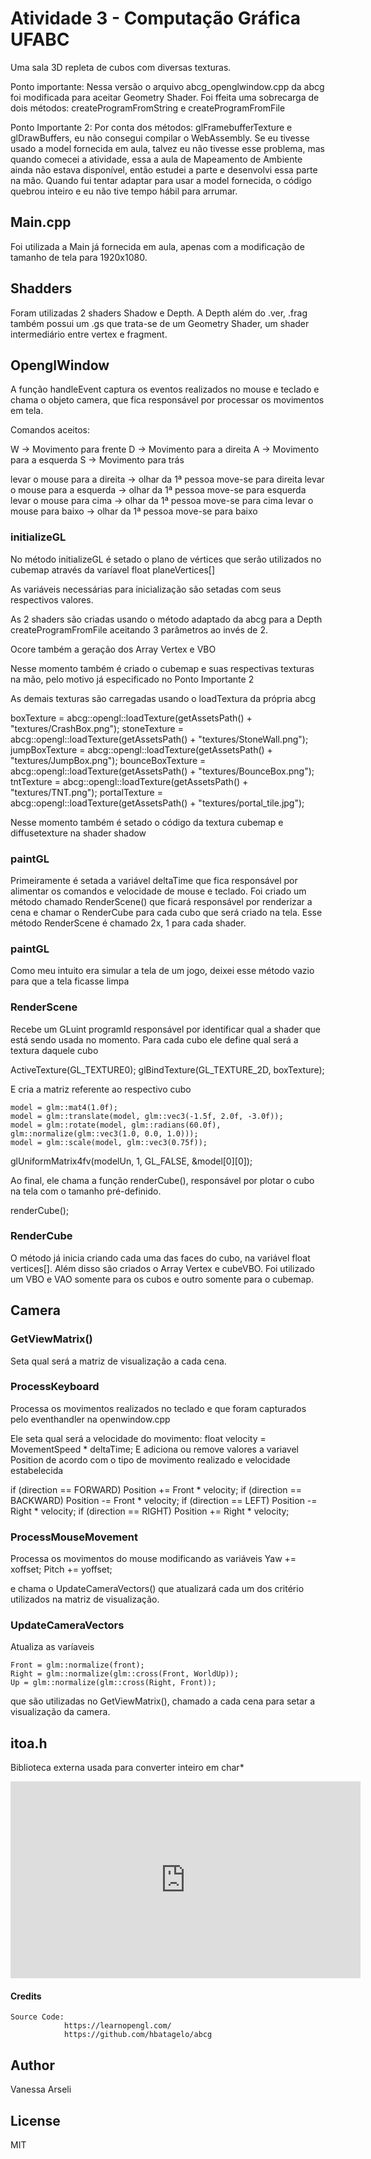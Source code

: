 # Atividade 3 - Computação Gráfica UFABC

Uma sala 3D repleta de cubos com diversas texturas.

Ponto importante: Nessa versão o arquivo abcg_openglwindow.cpp da abcg foi modificada para aceitar Geometry Shader. Foi ffeita uma sobrecarga de dois métodos: createProgramFromString e createProgramFromFile

Ponto Importante 2: Por conta dos métodos: glFramebufferTexture e glDrawBuffers, eu não consegui compilar o WebAssembly. Se eu tivesse usado a model fornecida em aula, talvez eu não tivesse esse problema, mas quando comecei a atividade, essa a aula de Mapeamento de Ambiente ainda não estava disponível, então estudei a parte e desenvolvi essa parte na mão. Quando fui tentar adaptar para usar a model fornecida, o código quebrou inteiro e eu não tive tempo hábil para arrumar.

## Main.cpp

Foi utilizada a Main já fornecida em aula, apenas com a modificação de tamanho de tela para 1920x1080.

## Shadders

Foram utilizadas 2 shaders Shadow e Depth. A Depth além do .ver, .frag também possui um .gs que trata-se de um Geometry Shader, um shader intermediário entre vertex e fragment.

## OpenglWindow

A função handleEvent captura os eventos realizados no mouse e teclado e chama o objeto camera, que fica responsável por processar os movimentos em tela.

Comandos aceitos:

W -> Movimento para frente
D -> Movimento para a direita
A -> Movimento para a esquerda
S -> Movimento para trás

levar o mouse para a direita -> olhar da 1ª pessoa move-se para direita
levar o mouse para a esquerda -> olhar da 1ª pessoa move-se para esquerda
levar o mouse para cima -> olhar da 1ª pessoa move-se para cima
levar o mouse para baixo -> olhar da 1ª pessoa move-se para baixo

### initializeGL

No método initializeGL é setado o plano de vértices que serão utilizados no cubemap através da varíavel float planeVertices[]

As variáveis necessárias para inicialização são setadas com seus respectivos valores.

As 2 shaders são criadas usando o método adaptado da abcg para a Depth createProgramFromFile aceitando 3 parâmetros ao invés de 2.

Ocore também a geração dos Array Vertex e VBO

Nesse momento também é criado o cubemap e suas respectivas texturas na mão, pelo motivo já especificado no Ponto Importante 2

As demais texturas são carregadas usando o loadTextura da própria abcg

  boxTexture = abcg::opengl::loadTexture(getAssetsPath() + "textures/CrashBox.png");
  stoneTexture = abcg::opengl::loadTexture(getAssetsPath() + "textures/StoneWall.png");
  jumpBoxTexture = abcg::opengl::loadTexture(getAssetsPath() + "textures/JumpBox.png");
  bounceBoxTexture = abcg::opengl::loadTexture(getAssetsPath() + "textures/BounceBox.png");
  tntTexture = abcg::opengl::loadTexture(getAssetsPath() + "textures/TNT.png");
  portalTexture = abcg::opengl::loadTexture(getAssetsPath() + "textures/portal_tile.jpg");
  
Nesse momento também é setado o código da textura cubemap e diffusetexture na shader shadow


### paintGL

Primeiramente é setada a variável deltaTime que fica responsável por alimentar os comandos e velocidade de mouse e teclado. Foi criado um método chamado RenderScene() que ficará responsável por renderizar a cena e chamar o RenderCube para cada cubo que será criado na tela. Esse método RenderScene é chamado 2x, 1 para cada shader.

### paintGL

Como meu intuito era simular a tela de um jogo, deixei esse método vazio para que a tela ficasse limpa

### RenderScene

Recebe um GLuint programId responsável por identificar qual a shader que está sendo usada no momento. Para cada cubo ele define qual será a textura daquele cubo

ActiveTexture(GL_TEXTURE0);
glBindTexture(GL_TEXTURE_2D, boxTexture);


E cria a matriz referente ao respectivo cubo

	model = glm::mat4(1.0f);
	model = glm::translate(model, glm::vec3(-1.5f, 2.0f, -3.0f));
	model = glm::rotate(model, glm::radians(60.0f), glm::normalize(glm::vec3(1.0, 0.0, 1.0)));
	model = glm::scale(model, glm::vec3(0.75f));
 glUniformMatrix4fv(modelUn, 1, GL_FALSE, &model[0][0]);
 
 Ao final, ele chama a função renderCube(), responsável por plotar o cubo na tela com o tamanho pré-definido.
 
   renderCube();

### RenderCube

O método já inicia criando cada uma das faces do cubo, na variável float vertices[]. Além disso são criados o Array Vertex e cubeVBO. Foi utilizado um VBO e VAO somente para os cubos e outro somente para o cubemap.

## Camera

### GetViewMatrix()

Seta qual será a matriz de visualização a cada cena.

### ProcessKeyboard

Processa os movimentos realizados no teclado e que foram capturados pelo eventhandler na openwindow.cpp

Ele seta qual será a velocidade do movimento: float velocity = MovementSpeed * deltaTime;
E adiciona ou remove valores a variavel Position de acordo com o tipo de movimento realizado e velocidade estabelecida

  if (direction == FORWARD)
        Position += Front * velocity;
    if (direction == BACKWARD)
        Position -= Front * velocity;
    if (direction == LEFT)
        Position -= Right * velocity;
    if (direction == RIGHT)
        Position += Right * velocity;

### ProcessMouseMovement

Processa os movimentos do mouse modificando as variáveis 
    Yaw += xoffset;
    Pitch += yoffset;
    
e chama o UpdateCameraVectors() que atualizará cada um dos critério utilizados na matriz de visualização.

###  UpdateCameraVectors

Atualiza as varíaveis

    Front = glm::normalize(front);
    Right = glm::normalize(glm::cross(Front, WorldUp));
    Up = glm::normalize(glm::cross(Right, Front));
    
 que são utilizadas no GetViewMatrix(), chamado a cada cena para setar a visualização da camera.
 
 ## itoa.h
 
 Biblioteca externa usada para converter inteiro em char*
 
 <iframe width="560" height="315" src="https://www.youtube.com/embed/CCF2DYq4Da0" title="YouTube video player" frameborder="0" allow="accelerometer; autoplay; clipboard-write; encrypted-media; gyroscope; picture-in-picture" allowfullscreen></iframe>
 
#### Credits
    Source Code:
                https://learnopengl.com/
                https://github.com/hbatagelo/abcg

## Author

Vanessa Arseli

## License

MIT
